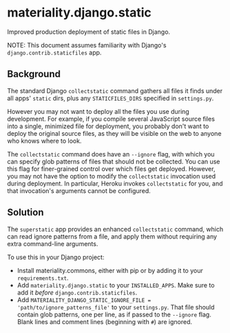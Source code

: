 # materiality.django.static
Improved production deployment of static files in Django.

NOTE: This document assumes familiarity with Django's `django.contrib.staticfiles` app.

## Background 

The standard Django `collectstatic` command gathers all files it finds under all apps' `static` dirs, plus any
`STATICFILES_DIRS` specified in `settings.py`.  

However you may not want to deploy all the files you use during development.  For example, if you compile several
JavaScript source files into a single, minimized file for deployment, you probably don't want to deploy the
original source files, as they will be visible on the web to anyone who knows where to look.

The `collectstatic` command does have an `--ignore` flag, with which you can specify glob patterns of files that should
not be collected.  You can use this flag for finer-grained control over which files get deployed. However, you may
not have the option to modify the `collectstatic` invocation used during deployment. In particular, Heroku invokes
`collectstatic` for you, and that invocation's arguments cannot be configured.

## Solution

The `superstatic` app provides an enhanced `collectstatic` command, which can read ignore patterns from a file, 
and apply them without requiring any extra command-line arguments.

To use this in your Django project:

- Install materiality.commons, either with pip or by adding it to your `requirements.txt`.
- Add `materiality.django.static` to your `INSTALLED_APPS`. Make sure to add it *before* `django.contrib.staticfiles`.
- Add `MATERIALITY_DJANGO_STATIC_IGNORE_FILE = 'path/to/ignore_patterns_file'` to your `settings.py`.  That file should contain
  glob patterns, one per line, as if passed to the `--ignore` flag. Blank lines and comment lines (beginning with `#`)
  are ignored.
